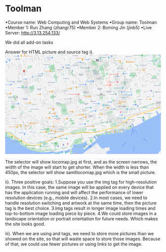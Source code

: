 # Toolman
•Course name: Web Computing and Web Systems
•Group name: Toolman
•Member 1: Run Zhang (zhangr75)
•Member 2: Boming Jin (jinb5)
•Live Server: http://3.13.254.133/

We did all add-on tasks

Answer for HTML picture and source tag
i). <picture>
        <source media="(min-width:450px)" srcset="images/loconmap.jpg" >
              <img src="images/smallloconmap.jpg" alt="map" style = "width: auto;" >
    </picture>

The selector will show locomap.jpg at first, and as the screen narrows, the width of the 
image will start to get shorter. When the width is less than 450px, the selector will show 
samlllocomap.jpg which is the small picture.

ii).
Three positive goals:
1.Suppose you use the img tag for high-resolution images. In this case, the same image will 
be applied on every device that has the application running and will affect the performance 
of lower resolution devices (e.g., mobile devices).
2.In most cases, we need to handle resolution switching and artwork at the same time, then the 
picture tag is the best choice.
3.Img tags result in longer image loading times and top-to-bottom image loading piece by piece.
4.We could store images in a landscape orientation or portrait orientation for future needs. Which makes
the site looks good.

iii).
When we are using <picture> and <source> tags, we need to store more pictures than we showed on the site,
so that will waste space to store those images. Because of that, we could use fewer pictures or using links to get the image.